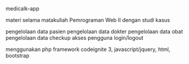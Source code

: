 medicalk-app

materi selama matakuliah Pemrograman Web II dengan studi kasus 

pengelolaan data pasien
pengelolaan data dokter
pengelolaan data obat
pengelolaan data checkup
akses pengguna login/logout

menggunakan php framework codeignite 3, javascript/jquery, html, bootstrap
